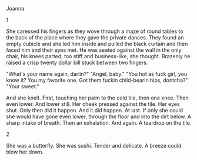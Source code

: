 Joanna

1

She caressed his fingers as they wove through a maze of round tables to the back of the place where they gave the private dances. They found an empty cubicle and she led him inside and pulled the black curtain and then faced him and their eyes met. He was seated against the wall in the only chair, his knees parted, too stiff and business-like, she thought. Brazenly he raised a crisp twenty dollar bill stuck between two fingers.

"What's your name again, darlin?"
"Angel, baby."
"You hot as fuck girl, you know it? You my favorite one. Got them fuckin child-bearin hips, dontcha?"
"Your sweet."

And she knelt. First, touching her palm to the cold tile, then one knee. Then even lower. And lower still. Her cheek pressed against the tile. Her eyes shut. Only then did it happen. And it did happen. At last. If only she could she would have gone even lower, through the floor and into the dirt below. A sharp intake of breath. Then an exhalation. And again. A teardrop on the tlle.


2

She was a butterfly. She was sushi. Tender and delicate. A breeze could blow her down.

